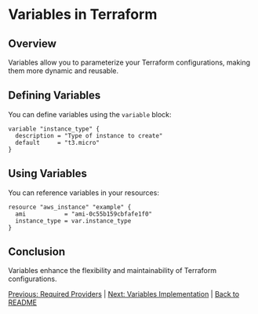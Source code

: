 # Variables in Terraform

## Overview

Variables allow you to parameterize your Terraform configurations, making them more dynamic and reusable.

## Defining Variables

You can define variables using the `variable` block:

```hcl
variable "instance_type" {
  description = "Type of instance to create"
  default     = "t3.micro"
}
```

## Using Variables

You can reference variables in your resources:

```hcl
resource "aws_instance" "example" {
  ami           = "ami-0c55b159cbfafe1f0"
  instance_type = var.instance_type
}
```

## Conclusion

Variables enhance the flexibility and maintainability of Terraform configurations.


[Previous: Required Providers](04-required-providers.md) | [Next: Variables Implementation](06-variables-implementation.md) | [Back to README](README.md)
